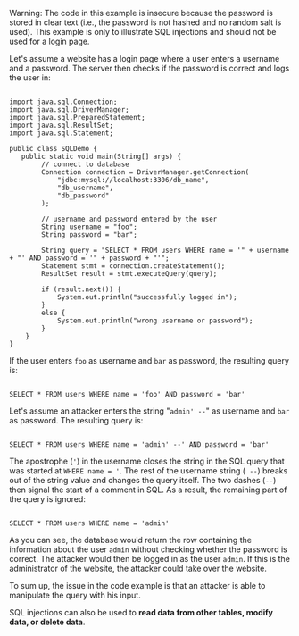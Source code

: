 <div class="warning">

Warning: The code in this example is insecure because the password is stored in clear text (i.e., the password is not hashed and no random salt is used). This example is only to illustrate SQL injections and should not be used for a login page.

</div>

Let's assume a website has a login page where a user enters a username and a password. The server then checks if the password is correct and logs the user in:

<pre class="language-java line-numbers" data-line="20"><code>
import java.sql.Connection;
import java.sql.DriverManager;
import java.sql.PreparedStatement;
import java.sql.ResultSet;
import java.sql.Statement;

public class SQLDemo {
   public static void main(String[] args) {
        // connect to database
        Connection connection = DriverManager.getConnection(
            "jdbc:mysql://localhost:3306/db_name",
            "db_username", 
            "db_password"
        );

        // username and password entered by the user
        String username = "foo";
        String password = "bar";

        String query = "SELECT * FROM users WHERE name = '" + username + "' AND password = '" + password + "'";
        Statement stmt = connection.createStatement();
        ResultSet result = stmt.executeQuery(query);

        if (result.next()) {
            System.out.println("successfully logged in");
        }
        else {
            System.out.println("wrong username or password");
        }
    }
}
</code></pre>

If the user enters `foo` as username and `bar` as password, the resulting query is:

<pre class="language-sql line-numbers"><code>
SELECT * FROM users WHERE name = 'foo' AND password = 'bar'
</code></pre>

Let's assume an attacker enters the string "`admin' --`" as username and `bar` as password. The resulting query is:

<pre class="language-sql line-numbers"><code>
SELECT * FROM users WHERE name = 'admin' --' AND password = 'bar'
</code></pre>

The apostrophe (`'`) in the username closes the string in the SQL query that was started at `WHERE name = '`. The rest of the username string (` --`) breaks out of the string value and changes the query itself.
The two dashes (`--`) then signal the start of a comment in SQL. As a result, the remaining part of the query is ignored:

<pre class="language-sql line-numbers"><code>
SELECT * FROM users WHERE name = 'admin'
</code></pre>

As you can see, the database would return the row containing the information about the user `admin` without checking whether the password is correct. The attacker would then be logged in as the user `admin`. If this is the administrator of the website, the attacker could take over the website.

To sum up, the issue in the code example is that an attacker is able to manipulate the query with his input.

SQL injections can also be used to **read data from other tables, modify data, or delete data**.

